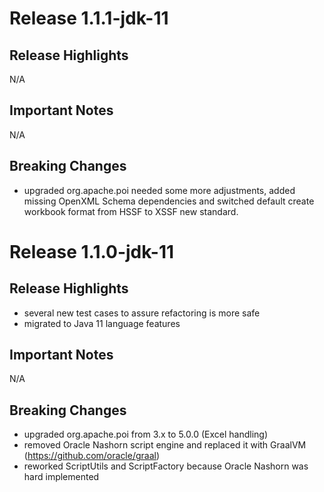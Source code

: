 # Release 1.1.1-jdk-11

## Release Highlights

N/A

## Important Notes

N/A

## Breaking Changes

* upgraded org.apache.poi needed some more adjustments, added missing OpenXML Schema dependencies and switched default
  create workbook format from HSSF to XSSF new standard.

# Release 1.1.0-jdk-11

## Release Highlights

* several new test cases to assure refactoring is more safe
* migrated to Java 11 language features

## Important Notes

N/A

## Breaking Changes

* upgraded org.apache.poi from 3.x to 5.0.0 (Excel handling)
* removed Oracle Nashorn script engine and replaced it with GraalVM (https://github.com/oracle/graal)
* reworked ScriptUtils and ScriptFactory because Oracle Nashorn was hard implemented


